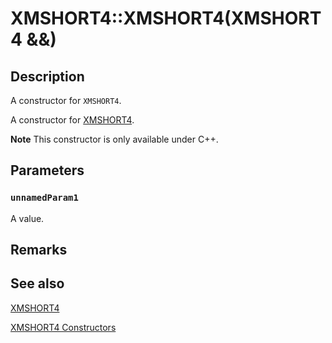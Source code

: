 # XMSHORT4::XMSHORT4(XMSHORT4 &&)

## Description

A constructor for `XMSHORT4`.

A constructor for [XMSHORT4](https://learn.microsoft.com/windows/desktop/api/directxpackedvector/ns-directxpackedvector-xmshort4).

**Note** This constructor is only available under C++.

## Parameters

### `unnamedParam1`

A value.

## Remarks

## See also

[XMSHORT4](https://learn.microsoft.com/windows/desktop/api/directxpackedvector/ns-directxpackedvector-xmshort4)

[XMSHORT4 Constructors](https://learn.microsoft.com/windows/desktop/dxmath/xmshort4-ctor)